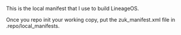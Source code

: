 This is the local manifest that I use to build LineageOS.

Once you repo init your working copy, put the zuk_manifest.xml file
in .repo/local_manifests.


